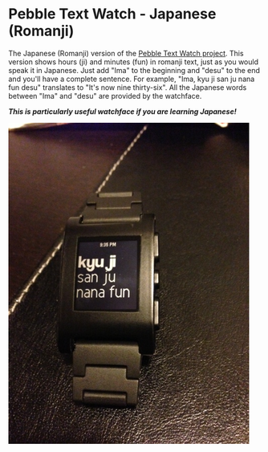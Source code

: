 Pebble Text Watch - Japanese (Romanji)
======================================

The Japanese (Romanji) version of the [Pebble Text Watch project](https://github.com/wearewip/PebbleTextWatch). This version shows hours (ji) and minutes (fun) in romanji text, just as you would speak it in Japanese. Just add "Ima" to the beginning and "desu" to the end and you'll have a complete sentence. For example, "Ima, kyu ji san ju nana fun desu" translates to "It's now nine thirty-six". All the Japanese words between "Ima" and "desu" are provided by the watchface.

***This is particularly useful watchface if you are learning Japanese!***

  
  
![Text watch photo](https://github.com/AlexanderPico/PebbleTextWatch/blob/japanese/photo.jpg)

